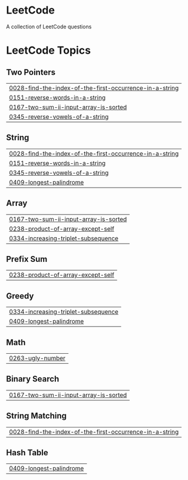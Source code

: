 # LeetCode
A collection of LeetCode questions 
<!---LeetCode Topics Start-->
# LeetCode Topics
## Two Pointers
|  |
| ------- |
| [0028-find-the-index-of-the-first-occurrence-in-a-string](https://github.com/MishaelDavid/LeetCode/tree/master/0028-find-the-index-of-the-first-occurrence-in-a-string) |
| [0151-reverse-words-in-a-string](https://github.com/MishaelDavid/LeetCode/tree/master/0151-reverse-words-in-a-string) |
| [0167-two-sum-ii-input-array-is-sorted](https://github.com/MishaelDavid/LeetCode/tree/master/0167-two-sum-ii-input-array-is-sorted) |
| [0345-reverse-vowels-of-a-string](https://github.com/MishaelDavid/LeetCode/tree/master/0345-reverse-vowels-of-a-string) |
## String
|  |
| ------- |
| [0028-find-the-index-of-the-first-occurrence-in-a-string](https://github.com/MishaelDavid/LeetCode/tree/master/0028-find-the-index-of-the-first-occurrence-in-a-string) |
| [0151-reverse-words-in-a-string](https://github.com/MishaelDavid/LeetCode/tree/master/0151-reverse-words-in-a-string) |
| [0345-reverse-vowels-of-a-string](https://github.com/MishaelDavid/LeetCode/tree/master/0345-reverse-vowels-of-a-string) |
| [0409-longest-palindrome](https://github.com/MishaelDavid/LeetCode/tree/master/0409-longest-palindrome) |
## Array
|  |
| ------- |
| [0167-two-sum-ii-input-array-is-sorted](https://github.com/MishaelDavid/LeetCode/tree/master/0167-two-sum-ii-input-array-is-sorted) |
| [0238-product-of-array-except-self](https://github.com/MishaelDavid/LeetCode/tree/master/0238-product-of-array-except-self) |
| [0334-increasing-triplet-subsequence](https://github.com/MishaelDavid/LeetCode/tree/master/0334-increasing-triplet-subsequence) |
## Prefix Sum
|  |
| ------- |
| [0238-product-of-array-except-self](https://github.com/MishaelDavid/LeetCode/tree/master/0238-product-of-array-except-self) |
## Greedy
|  |
| ------- |
| [0334-increasing-triplet-subsequence](https://github.com/MishaelDavid/LeetCode/tree/master/0334-increasing-triplet-subsequence) |
| [0409-longest-palindrome](https://github.com/MishaelDavid/LeetCode/tree/master/0409-longest-palindrome) |
## Math
|  |
| ------- |
| [0263-ugly-number](https://github.com/MishaelDavid/LeetCode/tree/master/0263-ugly-number) |
## Binary Search
|  |
| ------- |
| [0167-two-sum-ii-input-array-is-sorted](https://github.com/MishaelDavid/LeetCode/tree/master/0167-two-sum-ii-input-array-is-sorted) |
## String Matching
|  |
| ------- |
| [0028-find-the-index-of-the-first-occurrence-in-a-string](https://github.com/MishaelDavid/LeetCode/tree/master/0028-find-the-index-of-the-first-occurrence-in-a-string) |
## Hash Table
|  |
| ------- |
| [0409-longest-palindrome](https://github.com/MishaelDavid/LeetCode/tree/master/0409-longest-palindrome) |
<!---LeetCode Topics End-->

